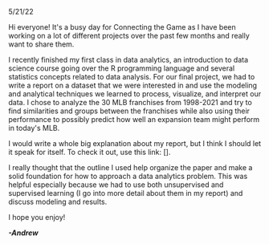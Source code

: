 5/21/22

Hi everyone! It\'s a busy day for Connecting the Game as I have been
working on a lot of different projects over the past few months and
really want to share them.

I recently finished my first class in data analytics, an introduction to
data science course going over the R programming language and several
statistics concepts related to data analysis. For our final project, we
had to write a report on a dataset that we were interested in and use
the modeling and analytical techniques we learned to process, visualize,
and interpret our data. I chose to analyze the 30 MLB franchises from
1998-2021 and try to find similarities and groups between the franchises
while also using their performance to possibly predict how well an
expansion team might perform in today\'s MLB.

I would write a whole big explanation about my report, but I think I
should let it speak for itself. To check it out, use this link: \[\].

I really thought that the outline I used help organize the paper and
make a solid foundation for how to approach a data analytics problem.
This was helpful especially because we had to use both unsupervised and
supervised learning (I go into more detail about them in my report) and
discuss modeling and results.

I hope you enjoy!

***-Andrew***
